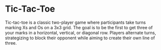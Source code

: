 # Tic-Tac-Toe
Tic-tac-toe is a classic two-player game where participants take turns marking Xs and Os on a 3x3 grid. The goal is to be the first to get three of your marks in a horizontal, vertical, or diagonal row. Players alternate turns, strategizing to block their opponent while aiming to create their own line of three.
